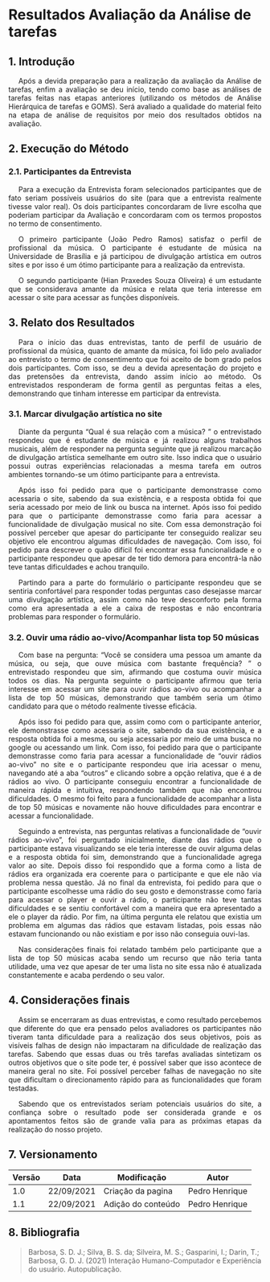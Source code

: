 # Resultados Avaliação da Análise de tarefas

## 1. Introdução

<p style="text-indent: 20px; text-align: justify">
Após a devida preparação para a realização da avaliação da Análise de tarefas, enfim a avaliação se deu início, tendo como base as análises de tarefas feitas nas etapas anteriores (utilizando os métodos de Análise Hierárquica de tarefas e GOMS). Será avaliado a qualidade do material feito na etapa de análise de requisitos por meio dos resultados obtidos na avaliação.
</p>

## 2. Execução do Método

### 2.1. Participantes da Entrevista

<p style="text-indent: 20px; text-align: justify">
Para a execução da Entrevista foram selecionados participantes que de fato seriam possíveis usuários do site (para que a entrevista realmente tivesse valor real). Os dois participantes concordaram de livre escolha que poderiam participar da Avaliação e concordaram com os termos propostos no termo de consentimento.
</p>

<p style="text-indent: 20px; text-align: justify">
O primeiro participante (João Pedro Ramos) satisfaz o perfil de profissional da música. O participante é estudante de música na Universidade de Brasília e já participou de divulgação artística em outros sites e por isso é um ótimo participante para a realização da entrevista.
</p>

<p style="text-indent: 20px; text-align: justify">
O segundo participante (Hian Praxedes Souza Oliveira) é um estudante que se considerava amante da música e relata que teria interesse em acessar o site para acessar as funções disponíveis.
</p>

## 3. Relato dos Resultados

<p style="text-indent: 20px; text-align: justify">
Para o início das duas entrevistas, tanto de perfil de usuário de profissional da música, quanto de amante da música, foi lido pelo avaliador ao entrevisto o termo de consentimento que foi aceito de bom grado pelos dois participantes. Com isso, se deu a devida apresentação do projeto e das pretensões da entrevista, dando assim início ao método. Os entrevistados responderam de forma gentil as perguntas feitas a eles, demonstrando que tinham interesse em participar da entrevista.
</p>

### 3.1. Marcar divulgação artística no site

<p style="text-indent: 20px; text-align: justify">
Diante da pergunta “Qual é sua relação com a música? ” o entrevistado respondeu que é estudante de música e já realizou alguns trabalhos musicais, além de responder na pergunta seguinte que já realizou marcação de divulgação artística semelhante em outro site. Isso indica que o usuário possui outras experiências relacionadas a mesma tarefa em outros ambientes tornando-se um ótimo participante para a entrevista.
</p>

<p style="text-indent: 20px; text-align: justify">
Após isso foi pedido para que o participante demonstrasse como acessaria o site, sabendo da sua existência, e a resposta obtida foi que seria acessado por meio de link ou busca na internet. Após isso foi pedido para que o participante demonstrasse como faria para acessar a funcionalidade de divulgação musical no site. Com essa demonstração foi possível perceber que apesar do participante ter conseguido realizar seu objetivo ele encontrou algumas dificuldades de navegação. Com isso, foi pedido para descrever o quão difícil foi encontrar essa funcionalidade e o participante respondeu que apesar de ter tido demora para encontrá-la não teve tantas dificuldades e achou tranquilo.
</p>

<p style="text-indent: 20px; text-align: justify">
Partindo para a parte do formulário o participante respondeu que se sentiria confortável para responder todas perguntas caso desejasse marcar uma divulgação artística, assim como não teve desconforto pela forma como era apresentada a ele a caixa de respostas e não encontraria problemas para responder o formulário.
</p>

### 3.2. Ouvir uma rádio ao-vivo/Acompanhar lista top 50 músicas

<p style="text-indent: 20px; text-align: justify">
Com base na pergunta: “Você se considera uma pessoa um amante da música, ou seja, que ouve música com bastante frequência? ” o entrevistado respondeu que sim, afirmando que costuma ouvir música todos os dias. Na pergunta seguinte o participante afirmou que teria interesse em acessar um site para ouvir rádios ao-vivo ou acompanhar a lista de top 50 músicas, demonstrando que também seria um ótimo candidato para que o método realmente tivesse eficácia.
</p>

<p style="text-indent: 20px; text-align: justify">
Após isso foi pedido para que, assim como com o participante anterior, ele demonstrasse como acessaria o site, sabendo da sua existência, e a resposta obtida foi a mesma, ou seja acessaria por meio de uma busca no google ou acessando um link. Com isso, foi pedido para que o participante demonstrasse como faria para acessar a funcionalidade de “ouvir rádios ao-vivo” no site e o participante respondeu que iria acessar o menu, navegando até a aba “outros” e clicando sobre a opção relativa, que é a de rádios ao vivo. O participante conseguiu encontrar a funcionalidade de maneira rápida e intuitiva, respondendo também que não encontrou dificuldades. O mesmo foi feito para a funcionalidade de acompanhar a lista de top 50 músicas e novamente não houve dificuldades para encontrar e acessar a funcionalidade.
</p>

<p style="text-indent: 20px; text-align: justify">
Seguindo a entrevista, nas perguntas relativas a funcionalidade de “ouvir rádios ao-vivo”, foi perguntado inicialmente, diante das rádios que o participante estava visualizando se ele teria interesse de ouvir alguma delas e a resposta obtida foi sim, demonstrando que a funcionalidade agrega valor ao site. Depois disso foi respondido que a forma como a lista de rádios era organizada era coerente para o participante e que ele não via problema nessa questão. Já no final da entrevista, foi pedido para que o participante escolhesse uma rádio do seu gosto e demonstrasse como faria para acessar o player e ouvir a rádio, o participante não teve tantas dificuldades e se sentiu confortável com a maneira que era apresentado a ele o player da rádio. Por fim, na última pergunta ele relatou que existia um problema em algumas das rádios que estavam listadas, pois essas não estavam funcionando ou não existiam e por isso não conseguia ouvi-las. 
</p>

<p style="text-indent: 20px; text-align: justify">
Nas considerações finais foi relatado também pelo participante que a lista de top 50 músicas acaba sendo um recurso que não teria tanta utilidade, uma vez que apesar de ter uma lista no site essa não é atualizada constantemente e acaba perdendo o seu valor.
</p>

## 4. Considerações finais

<p style="text-indent: 20px; text-align: justify">
Assim se encerraram as duas entrevistas, e como resultado percebemos que diferente do que era pensado pelos avaliadores os participantes não tiveram tanta dificuldade para a realização dos seus objetivos, pois as visíveis falhas de design não impactaram na dificuldade de realização das tarefas. Sabendo que essas duas ou três tarefas avaliadas sintetizam os outros objetivos que o site pode ter, é possível saber que isso acontece de maneira geral no site. Foi possível perceber falhas de navegação no site que dificultam o direcionamento rápido para as funcionalidades que foram testadas. 
</p>

<p style="text-indent: 20px; text-align: justify">
Sabendo que os entrevistados seriam potenciais usuários do site, a confiança sobre o resultado pode ser considerada grande e os apontamentos feitos são de grande valia para as próximas etapas da realização do nosso projeto. 
</p>

## 7. Versionamento

Versão|Data      |Modificação        |Autor
------|----------|-------------------|---------------
1.0   |22/09/2021|Criação da pagina  | Pedro Henrique
1.1   |22/09/2021|Adição do conteúdo | Pedro Henrique

## 8. Bibliografia 
  >Barbosa, S. D. J.; Silva, B. S. da; Silveira, M. S.; Gasparini, I.; Darin, T.; Barbosa, G. D. J. (2021) Interação Humano-Computador e Experiência do usuário. Autopublicação.


